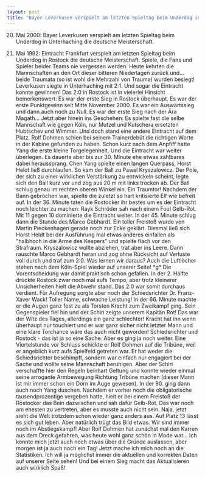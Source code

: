 ```yaml
---
layout: post
title: "Bayer Leverkusen verspielt am letzten Spieltag beim Underdog in Unterhaching die deutsche Meisterschaft"
---
```


20. Mai 2000: Bayer Leverkusen verspielt am letzten Spieltag beim Underdog in Unterhaching die deutsche Meisterschaft. 

16. Mai 1992: Eintracht Frankfurt verspielt am letzten Spieltag beim Underdog in Rostock die deutsche Meisterschaft. Spiele, die Fans und Spieler beider Teams nie vergessen werden. Heute kehrten die Mannschaften an den Ort dieser bitteren Niederlagen zurück und... beide Traumata (so ist wohl die Mehrzahl von Trauma) wurden besiegt! Leverkusen siegte in Unterhaching mit 2:1. Und sogar die Eintracht konnte gewinnen! Das 2:0 in Rostock ist in vielerlei Hinsicht bemerkenswert: Es war der erste Sieg in Rostock überhaupt. Es war der erste Punktgewinn seit Mitte November 2000. Es war ein Auswärtssieg und dann auch noch zu Null. Es war der erste Sieg nach der Ära Magath... Jetzt aber hinein ins Geschehen: Es spielte fast die selbe Mannschaft wie gegen Köln, nur Mutzel und Kutschera ersetzten Hubtschev und Wimmer. Und doch stand eine andere Eintracht auf dem Platz. Rolf Dohmen schien bei seinem Trainerdebüt die richtigen Worte in der Kabine gefunden zu haben. Schon kurz nach dem Anpfiff hatte Yang die erste kleine Torgelegenheit. Und die Eintracht war weiter überlegen. Es dauerte aber bis zur 30. Minute ehe etwas zählbares dabei heraussprang. Chen Yang spielte einen langen Querpass, Horst Heldt ließ durchlaufen. So kam der Ball zu Pawel Kryszalowicz. Der Pole, der sich zu einer wirklichen Verstärkung zu entwickeln scheint, legte sich den Ball kurz vor und zog aus 20 m mit links trocken ab. Der Ball schlug genau im rechten oberen Winkel ein. Ein Traumtor! Nachdem der Bann gebrochen war, spielte die zuletzt so hart kritisierte Elf wie befreit auf. In der 36. Minute taten die Rostocker ihr bestes um es der Eintracht noch leichter zu machen: Rayk Schröder sah nach einem Foul Gelb-Rot. Mit 11 gegen 10 dominierte die Eintracht weiter. In der 45. Minute schlug dann die Stunde des Marco Gebhardt. Ein toller Freistoß wurde von Martin Pieckenhagen gerade noch zur Ecke geklärt. Diesmal ließ sich Horst Heldt bei der Ausführung mal etwas anderes einfallen als "halbhoch in die Arme des Keepers" und spielte flach vor den Strafraum. Kryszalowicz wollte abziehen, trat aber ins Leere. Dann rauschte Marco Gebhardt heran und zog ohne Rücksicht auf Verluste voll durch und traf zum 2:0. Was lernen wir daraus? Auch die Luftlöcher stehen nach dem Köln-Spiel wieder auf unserer Seite! \*g\* Die Vorentscheidung war damit praktisch schon gefallen. In der 2. Hälfte drückte Rostock zwar noch mal aufs Tempo, aber trotz kleinerer Unsicherheiten hielt die Abwehr stand. Das 2:0 war somit durchaus verdient. Für Aufregung sorgte aber noch der Schiedsrichter Dr. Franz-Xaver Wack! Toller Name, schwache Leistung! In der 66. Minute machte er die Augen ganz fest zu als Torsten Kracht zum Zweikampf ging. Sein Gegenspieler fiel hin und der Schiri zeigte unserem Kapitän Rot! Das war der Witz des Tages, allerdings ein ganz schlechter! Kracht hat ihn wenn überhaupt nur touchiert und er war ganz sicher nicht letzter Mann und eine klare Torchance wäre das auch nicht geworden! Schiedsrichter und Rostock - das ist ja so eine Sache. Aber es ging ja noch weiter. Eine Viertelstunde vor Schluss schickte er Rolf Dohmen auf die Tribüne, weil er angeblich kurz aufs Spielfeld getreten war. Er hat weder die Schiedsrichter beschimpft, sondern war einfach nur engagiert bei der Sache und wollte seine Mannschaft beruhigen. Aber der Schiri verschaffte hier den Regeln beinhart Geltung und konnte wieder einmal seine arrogante Armbewegung Richtung Tribüne machen (dieser Mann ist mir immer schon ein Dorn im Auge gewesen). In der 90. ging dann auch noch Yang duschen. Nachdem er vorher noch die obligatorische tausendprozentige vergeben hatte, hielt er bei einem Freistoß der Rostocker das Bein dazwischen und sah dafür Gelb-Rot. Das war noch am ehesten zu vertreten, aber es musste auch nicht sein. Naja, jetzt sieht die Welt trotzdem schon wieder ganz anders aus. Auf Platz 13 lässt es sich gut leben. Aber natürlich trügt das Bild etwas. Wir sind immer noch im Abstiegskampf! Aber Rolf Dohmen hat zunächst mal den Karren aus dem Dreck gefahren, was heute wohl ganz schön in Mode war... Ich könnte mich jetzt auch noch etwas über die Gründe auslassen, aber morgen ist ja auch noch ein Tag! Jetzt mache ich mich noch an die Statistiken. Ich will ja möglichst immer die aktuellen und korrekten Daten auf unserer Seite sehen! Und bei einem Sieg macht das Aktualisieren auch wirklich Spaß!
